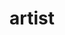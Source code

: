 ---
layout: people&body
title: artist
emoji: artist
permalink: 🧑‍🎨.html
image: assets/img/3moji/artist.png
---